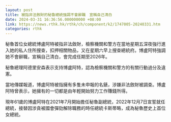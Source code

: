 ```yaml
---
layout: post
title: 被指非法斂財的秘魯總統強調不會辭職　宣稱自己清白
date: 2024-03-31 16:36:56.000000000 +08:00
link: https://news.rthk.hk/rthk/ch/component/k2/1747005-20240331.htm
categories: rthk
---
```


秘魯首位女總統博盧阿特被指非法斂財，檢察機關和警方在當地星期五深夜強行進入她的私人住所搜查，扣押相關物品，又在星期六早上搜查總統府。博盧阿特強調她不會辭職，宣稱自己清白，會完成任期至2026年。

秘魯總理阿德里安森表示支持博盧阿特，認為檢察機關和警方的有關行動過分及違憲。

當地傳媒報道，博盧阿特被指擁有多隻未申報的名錶，涉嫌非法斂財被調查。博盧阿特曾表示，她擁有的一切都是由年輕開始努力工作賺錢所得。

現年61歲的博盧阿特在2021年7月開始擔任秘魯副總統，2022年12月7日宣誓就任總統，接替因涉貪被國會彈劾解除職務的時任總統卡斯蒂略，成為秘魯歷史上首位女總統。
